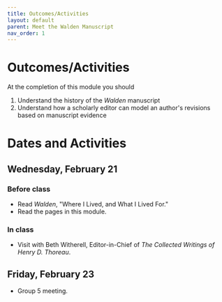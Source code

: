 ```yaml
---
title: Outcomes/Activities
layout: default
parent: Meet the Walden Manuscript
nav_order: 1
---
```

# Outcomes/Activities

At the completion of this module you should

1. Understand the history of the *Walden* manuscript
2. Understand how a scholarly editor can model an author's revisions based on manuscript evidence 

# Dates and Activities

## Wednesday, February 21

### Before class

- Read *Walden*, "Where I Lived, and What I Lived For."
- Read the pages in this module.

### In class

- Visit with Beth Witherell, Editor-in-Chief of *The Collected Writings of Henry D. Thoreau*.

## Friday, February 23

- Group 5 meeting.